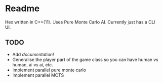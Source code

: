 # Readme

Hex written in C++(11). Uses Pure Monte Carlo AI. Currently just has a CLI UI.

## TODO
* Add *documentation*!
* Generalise the player part of the game class so you can have human vs human, ai vs ai, etc.
* Implement parallel pure monte carlo
* Implement parallel MCTS

